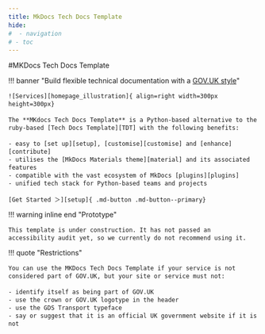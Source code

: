 ```yaml
---
title: MkDocs Tech Docs Template
hide:
#  - navigation
# - toc
---
```


<style>
  .md-typeset h1 {
    display: none;
  }
  
  .md-main__inner {
    margin-top: 0px;
  }

  .md-content__button {
    display: none;
  }
</style>

#MKDocs Tech Docs Template

!!! banner "Build flexible technical documentation with a [GOV.UK style][gov.ukStyle]"

    ![Services][homepage_illustration]{ align=right width=300px height=300px}

    The **MKdocs Tech Docs Template** is a Python-based alternative to the ruby-based [Tech Docs Template][TDT] with the following benefits:

    - easy to [set up][setup], [customise][customise] and [enhance][contribute]
    - utilises the [MkDocs Materials theme][material] and its associated features
    - compatible with the vast ecosystem of MkDocs [plugins][plugins]
    - unified tech stack for Python-based teams and projects

    [Get Started ＞][setup]{ .md-button .md-button--primary}

!!! warning inline end "Prototype"

    This template is under construction. It has not passed an accessibility audit yet, so we currently do not recommend using it.

!!! quote "Restrictions"

    You can use the MKDocs Tech Docs Template if your service is not considered part of GOV.UK, but your site or service must not:

    - identify itself as being part of GOV.UK
    - use the crown or GOV.UK logotype in the header
    - use the GDS Transport typeface
    - say or suggest that it is an official UK government website if it is not

<br>

[gov.ukStyle]: https://design-system.service.gov.uk/
[homepage_illustration]: homepage-illustration.svg
[TDT]: https://github.com/alphagov/tech-docs-template
[setup]: ./setup/
[customise]: ./setup/customise.md
[contribute]: ./setup/contribute.md
[material]: https://squidfunk.github.io/mkdocs-material/
[plugins]: plugins/
